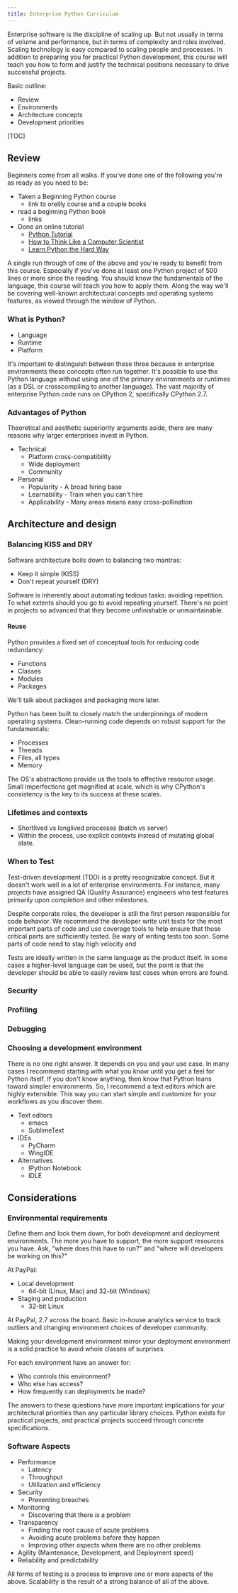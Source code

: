 ```yaml
---
title: Enterprise Python Curriculum
---
```


Enterprise software is the discipline of scaling up. But not usually
in terms of volume and performance, but in terms of complexity and
roles involved. Scaling technology is easy compared to scaling people
and processes. In addition to preparing you for practical Python
development, this course will teach you how to form and justify the
technical positions necessary to drive successful projects.

Basic outline:

  * Review
  * Environments
  * Architecture concepts
  * Development priorities

[TOC]

## Review

Beginners come from all walks. If you've done one of the following you're as ready as you need to be:

  * Taken a Beginning Python course
    * link to oreilly course and a couple books
  * read a beginning Python book
    * links
  * Done an online tutorial
    * [Python Tutorial](https://docs.python.org/2/tutorial/)
    * [How to Think Like a Computer Scientist](http://interactivepython.org/runestone/static/thinkcspy/index.html)
    * [Learn Python the Hard Way](http://learnpythonthehardway.org)

A single run through of one of the above and you're ready to benefit
from this course. Especially if you've done at least one Python
project of 500 lines or more since the reading. You should know the
fundamentals of the language, this course will teach you how to apply
them. Along the way we'll be covering well-known architectural
concepts and operating systems features, as viewed through the window
of Python.

### What is Python?

* Language
* Runtime
* Platform

It's important to distinguish between these three because in
enterprise environments these concepts often run together. It's
possible to use the Python language without using one of the primary
environments or runtimes (as a DSL or crosscompiling to another
language). The vast majority of enterprise Python code runs on CPython
2, specifically CPython 2.7.

### Advantages of Python

Theoretical and aesthetic superiority arguments aside, there are many
reasons why larger enterprises invest in Python.

* Technical
  * Platform cross-compatibility
  * Wide deployment
  * Community
* Personal
  * Popularity - A broad hiring base
  * Learnability - Train when you can't hire
  * Applicability - Many areas means easy cross-pollination

## Architecture and design

### Balancing KISS and DRY

Software architecture boils down to balancing two mantras:

  * Keep it simple (KISS)
  * Don't repeat yourself (DRY)

Software is inherently about automating tedious tasks: avoiding
repetition. To what extents should you go to avoid repeating
yourself. There's no point in projects so advanced that they become
unfinishable or unmaintainable.

#### Reuse

Python provides a fixed set of conceptual tools for reducing code
redundancy:

  * Functions
  * Classes
  * Modules
  * Packages

We'll talk about packages and packaging more later.

Python has been built to closely match the underpinnings of modern
operating systems. Clean-running code depends on robust support for
the fundamentals:

  * Processes
  * Threads
  * Files, all types
  * Memory

The OS's abstractions provide us the tools to effective resource
usage. Small imperfections get magnified at scale, which is why
CPython's consistency is the key to its success at these scales.

### Lifetimes and contexts

* Shortlived vs longlived processes (batch vs server)
* Within the process, use explicit contexts instead of mutating global
  state.

### When to Test

Test-driven development (TDD) is a pretty recognizable concept. But it
doesn't work well in a lot of enterprise environments. For instance,
many projects have assigned QA (Quality Assurance) engineers who test
features primarily upon completion and other milestones.

Despite corporate roles, the developer is still the first person
responsible for code behavior. We recommend the developer write unit
tests for the most important parts of code and use coverage tools to
help ensure that those critical parts are sufficiently tested. Be wary
of writing tests too soon. Some parts of code need to stay high
velocity and

Tests are ideally written in the same language as the product
itself. In some cases a higher-level language can be used, but the
point is that the developer should be able to easily review test cases
when errors are found.

### Security

### Profiling

### Debugging

### Choosing a development environment

There is no one right answer. It depends on you and your use case. In
many cases I recommend starting with what you know until you get a
feel for Python itself. If you don't know anything, then know that
Python leans toward simpler environments. So, I recommend a text
editors which are highly extensible. This way you can start simple and
customize for your workflows as you discover them.

* Text editors
  * emacs
  * SublimeText
* IDEs
  * PyCharm
  * WingIDE
* Alternatives
  * IPython Notebook
  * IDLE


## Considerations

### Environmental requirements

Define them and lock them down, for both development and deployment
environments. The more you have to support, the more support resources
you have. Ask, "where does this have to run?" and "where will
developers be working on this?"

At PayPal:

* Local development
  * 64-bit (Linux, Mac) and 32-bit (Windows)
* Staging and production
  * 32-bit Linux

At PayPal, 2.7 across the board. Basic in-house analytics service to
track outliers and changing environment choices of developer
community.

Making your development environment mirror your deployment environment
is a solid practice to avoid whole classes of surprises.

For each environment have an answer for:

* Who controls this environment?
* Who else has access?
* How frequently can deployments be made?

The answers to these questions have more important implications for
your architectural priorities than any particular library
choices. Python exists for practical projects, and practical projects
succeed through concrete specifications.

### Software Aspects

* Performance
  * Latency
  * Throughput
  * Utilization and efficiency
* Security
  * Preventing breaches
* Monitoring
  * Discovering that there *is* a problem
* Transparency
  * Finding the root cause of acute problems
  * Avoiding acute problems before they happen
  * Improving other aspects when there are no other problems
* Agility (Maintenance, Development, and Deployment speed)
* Reliability and predictability

All forms of testing is a process to improve one or more aspects of the above.
Scalability is the result of a strong balance of all of the above.
